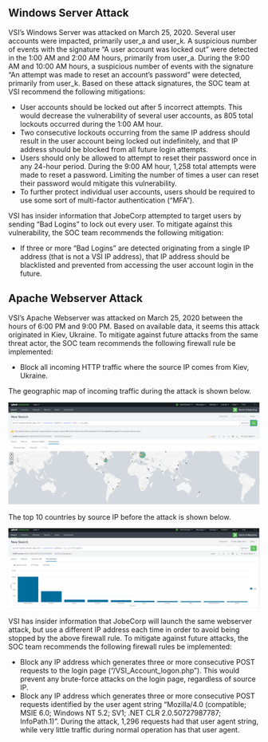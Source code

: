 
## Windows Server Attack

VSI’s Windows Server was attacked on March 25, 2020. Several user accounts were impacted, primarily user_a and user_k. A suspicious number of events with the signature “A user account was locked out” were detected in the 1:00 AM and 2:00 AM hours, primarily from user_a. During the 9:00 AM and 10:00 AM hours, a suspicious number of events with the signature “An attempt was made to reset an account’s password” were detected, primarily from user_k. Based on these attack signatures, the SOC team at VSI recommend the following mitigations:
-	User accounts should be locked out after 5 incorrect attempts. This would decrease the vulnerability of several user accounts, as 805 total lockouts occurred during the 1:00 AM hour.
-	 Two consecutive lockouts occurring from the same IP address should result in the user account being locked out indefinitely, and that IP address should be blocked from all future login attempts.
-	Users should only be allowed to attempt to reset their password once in any 24-hour period. During the 9:00 AM hour, 1,258 total attempts were made to reset a password. Limiting the number of times a user can reset their password would mitigate this vulnerability.
-	To further protect individual user accounts, users should be required to use some sort of multi-factor authentication (“MFA”).


VSI has insider information that JobeCorp attempted to target users by sending “Bad Logins” to lock out every user. To mitigate against this vulnerability, the SOC team recommends the following mitigation:
-	If three or more “Bad Logins” are detected originating from a single IP address (that is not a VSI IP address), that IP address should be blacklisted and prevented from accessing the user account login in the future.


## Apache Webserver Attack

VSI’s Apache Webserver was attacked on March 25, 2020 between the hours of 6:00 PM and 9:00 PM. Based on available data, it seems this attack originated in Kiev, Ukraine. To mitigate against future attacks from the same threat actor, the SOC team recommends the following firewall rule be implemented:
-	Block all incoming HTTP traffic where the source IP comes from Kiev, Ukraine.

The geographic map of incoming traffic during the attack is shown below.

![](images/apache-01.PNG)


The top 10 countries by source IP before the attack is shown below. 

![](images/top-10-countries.PNG)


VSI has insider information that JobeCorp will launch the same webserver attack, but use a different IP address each time in order to avoid being stopped by the above firewall rule. To mitigate against future attacks, the SOC team recommends the following firewall rules be implemented:
-	Block any IP address which generates three or more consecutive POST requests to the login page (“/VSI_Account_logon.php”). This would prevent any brute-force attacks on the login page, regardless of source IP.
-	Block any IP address which generates three or more consecutive POST requests identified by the user agent string “Mozilla/4.0 (compatible; MSIE 6.0; Windows NT 5.2; SV1; .NET CLR 2.0.50727987787; InfoPath.1)”. During the attack, 1,296 requests had that user agent string, while very little traffic during normal operation has that user agent.
